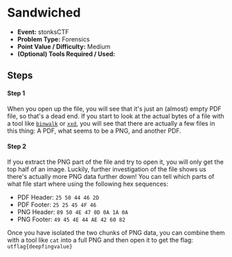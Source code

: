 # Sandwiched
* **Event:** stonksCTF
* **Problem Type:** Forensics
* **Point Value / Difficulty:** Medium
* **(Optional) Tools Required / Used:**


## Steps
#### Step 1
When you open up the file, you will see that it's just an (almost) empty PDF file, so that's a dead end. If you start to look at the actual bytes of a file with a tool like [`binwalk`](https://github.com/ReFirmLabs/binwalk) or [`xxd`](https://linux.die.net/man/1/xxd), you will see that there are actually a few files in this thing: A PDF, what seems to be a PNG, and another PDF. 

#### Step 2
If you extract the PNG part of the file and try to open it, you will only get the top half of an image. Luckily, further investigation of the file shows us there's actually more PNG data further down! You can tell which parts of what file start where using the following hex sequences:

- PDF Header: `25 50 44 46 2D`
- PDF Footer: `25 25 45 4F 46`
- PNG Header: `89 50 4E 47 0D 0A 1A 0A`
- PNG Footer: `49 45 4E 44 AE 42 60 82`

Once you have isolated the two chunks of PNG data, you can combine them with a tool like `cat` into a full PNG and then open it to get the flag: `utflag{deepfingvalue}`
